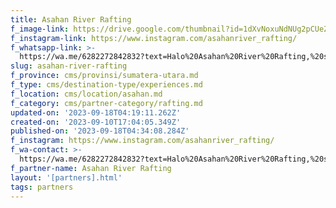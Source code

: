 ```yaml
---
title: Asahan River Rafting
f_image-link: https://drive.google.com/thumbnail?id=1dXvNoxuNdNUg2pCUeZ4q3kY26O-X5hku
f_instagram-link: https://www.instagram.com/asahanriver_rafting/
f_whatsapp-link: >-
  https://wa.me/6282272842832?text=Halo%20Asahan%20River%20Rafting,%20saya%20dapat%20info%20dari%20@loocale.id%20dan%20punya%20pertanyaan
slug: asahan-river-rafting
f_province: cms/provinsi/sumatera-utara.md
f_type: cms/destination-type/experiences.md
f_location: cms/location/asahan.md
f_category: cms/partner-category/rafting.md
updated-on: '2023-09-18T04:19:11.262Z'
created-on: '2023-09-10T17:04:05.349Z'
published-on: '2023-09-18T04:34:08.284Z'
f_instagram: https://www.instagram.com/asahanriver_rafting/
f_wa-contact: >-
  https://wa.me/6282272842832?text=Halo%20Asahan%20River%20Rafting,%20saya%20dapat%20info%20dari%20@loocale.id%20dan%20punya%20pertanyaan
f_partner-name: Asahan River Rafting
layout: '[partners].html'
tags: partners
---
```



